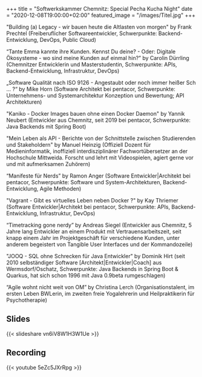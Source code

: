 +++
title = "Softwerkskammer Chemnitz: Special Pecha Kucha Night"
date = "2020-12-08T19:00:00+02:00"
featured_image = "/images/Titel.jpg"
+++

"Building (a) Legacy - wir bauen heute die Altlasten von morgen"
by Frank Prechtel (Freiberuflicher Softwareentwickler, Schwerpunkte: Backend-Entwicklung, DevOps, Public Cloud)

“Tante Emma kannte ihre Kunden. Kennst Du deine? - Oder: Digitale Ökosysteme - wo sind meine Kunden auf einmal hin?”
by Carolin Dürrling (Chemnitzer Entwicklerin und Masterstudentin, Schwerpunkte: APIs, Backend-Entwicklung, Infrastruktur, DevOps)

„Software Qualität nach ISO 9126 - Angestaubt oder noch immer heißer Sch ... ?“
by Mike Horn (Software Architekt bei pentacor, Schwerpunkte: Unternehmens- und Systemarchitektur Konzeption und Bewertung; API Architekturen)

"Kaniko - Docker Images bauen ohne einen Docker Daemon"
by Yannik Neubert (Entwickler aus Chemnitz, seit 2019 bei pentacor, Schwerpunkte: Java Backends mit Spring Boot)

"Mein Leben als API - Berichte von der Schnittstelle zwischen Studierenden und Stakeholdern"
by Manuel Heinzig (Offiziell Dozent für Medieninformatik, inoffiziell interdisziplinärer Fachwortübersetzer an der Hochschule Mittweida. Forscht und lehrt mit Videospielen, agiert gerne vor und mit aufmerksamen Zuhörern)

“Manifeste für Nerds”
by Ramon Anger (Software Entwickler|Architekt bei pentacor, Schwerpunkte: Software und System-Architekturen, Backend-Entwicklung, Agile Methoden)

"Vagrant - Gibt es virtuelles Leben neben Docker ?"
by Kay Thriemer (Software Entwickler|Architekt bei pentacor, Schwerpunkte: APIs, Backend-Entwicklung, Infrastruktur, DevOps)

“Timetracking gone nerdy”
by Andreas Siegel (Entwickler aus Chemnitz, 5 Jahre lang Entwickler an einem Produkt mit Vertrauensarbeitszeit, seit knapp einem Jahr im Projektgeschäft für verschiedene Kunden, unter anderem begeistert von Tangible User Interfaces und der Kommandozeile)

"JOOQ - SQL ohne Schrecken für Java Entwickler"
by Dominik Hirt (seit 2010 selbständiger Software [Architekt|Entwickler|Coach] aus Wermsdorf/Oschatz, Schwerpunkte: Java Backends in Spring Boot & Quarkus, hat sich schon 1996 mit Java 0.9beta rumgeschlagen)

“Agile wohnt nicht weit von OM”
by Christina Lerch (Organisationstalent, im ersten Leben BWLerin, im zweiten freie Yogalehrerin und Heilpraktikerin für Psychotherapie)


## Slides

{{< slideshare vn6iV8W1H3W1Ue >}}

## Recording

{{< youtube 5eZc5JXrRpg >}}
